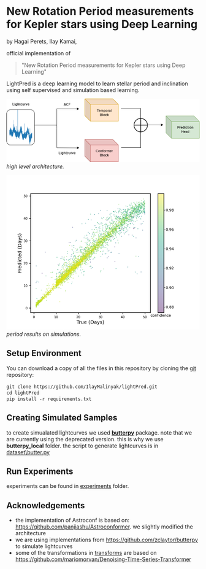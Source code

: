 # New Rotation Period measurements for Kepler stars using Deep Learning

by
Hagai Perets,
Ilay Kamai,

official implementation of
> "New Rotation Period measurements for Kepler stars using Deep Learning"

LightPred is a deep learning model to learn stellar period and inclination
using self supervised and simulation based learning. 

![alt text](https://github.com/ilayMalinyak/lightPred/blob/master/images/lightPred.drawio.png?raw=true)
*high level architecture.*
> 
![alt text](https://github.com/ilayMalinyak/lightPred/blob/master/images/period_exp47_scatter.png?raw=true)
*period results on simulations.*

## Setup Environment

You can download a copy of all the files in this repository by cloning the
[git](https://git-scm.com/) repository:

    git clone https://github.com/IlayMalinyak/lightPred.git
    cd lightPred
    pip install -r requirements.txt

## Creating Simulated Samples
   to create simualated lightcurves we used **[butterpy](https://github.com/zclaytor/butterpy)** package.
note that we are currently using the deprecated version. this is why we use **butterpy_local** folder.
the script to generate lightcurves is in [dataset\butter.py](https://github.com/IlayMalinyak/lightPred/blob/master/dataset/butter.py)
## Run Experiments

experiments can be found in [experiments](https://github.com/IlayMalinyak/lightPred/tree/master/experiments)
folder.


## Acknowledgements

- the implementation of Astroconf is based on: https://github.com/panjiashu/Astroconformer. we slightly modified the architecture
- we are using implementations from https://github.com/zclaytor/butterpy to simulate lightcurves
- some of the transformations in [transforms](https://github.com/IlayMalinyak/lightPred/tree/master/transforms) are based on https://github.com/mariomorvan/Denoising-Time-Series-Transformer